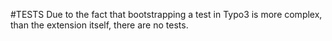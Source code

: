 #TESTS
Due to the fact that bootstrapping a test in Typo3 is more complex, than the extension itself, there are no tests. 